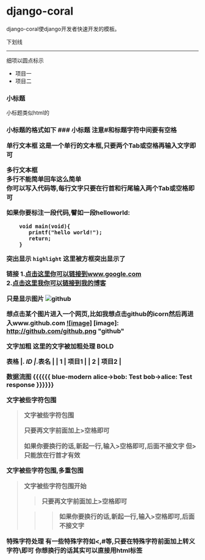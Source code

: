 django-coral
============

django-coral使django开发者快速开发的模板。


下划线
*******

细项以圆点标示
* 项目一
* 项目二 

### 小标题
  小标题类似html的<h3>
  小标题的格式如下 ### 小标题
  注意#和标题字符中间要有空格

单行文本框
    这是一个单行的文本框,只要两个Tab或空格再输入文字即可

多行文本框  
    多行不能简单回车这么简单  
    你可以写入代码等,每行文字只要在行首和行尾输入两个Tab或空格即可

如果你要标注一段代码,譬如一段helloworld:
```
    void main(void){
       printf("hello world!");
       return;
    }
```

突出显示
`highlight` 这里被方框突出显示了

链接
1.[点击这里你可以链接到www.google.com](https://github.com/shanhuhai5739/django-coral/blob/master/static/img/logo.png)  
2.[点击这里我你可以链接到我的博客](http://guoyunsky.iteye.com)  

只是显示图片
![github](https://github.com/shanhuhai5739/django-coral/blob/master/static/img/logo.png "github")

想点击某个图片进入一个网页,比如我想点击github的icorn然后再进入www.github.com
[![image]](http://www.github.com/)
[image]: http://github.com/github.png "github"

文字加粗
这里的文字被加粗处理 __BOLD__

表格
|_. ID |_.表名 |
| 1 | 项目1 |
| 2 | 项目2 |

数据流图
{{{{{{ blue-modern
  alice->bob: Test
  bob->alice: Test response
}}}}}}

文字被些字符包围
> 文字被些字符包围
>
> 只要再文字前面加上>空格即可
>
> 如果你要换行的话,新起一行,输入>空格即可,后面不接文字
> 但> 只能放在行首才有效

文字被些字符包围,多重包围
> 文字被些字符包围开始
>
> > 只要再文字前面加上>空格即可
>
>  > > 如果你要换行的话,新起一行,输入>空格即可,后面不接文字

特殊字符处理
有一些特殊字符如<,#等,只要在特殊字符前面加上转义字符\即可
你想换行的话其实可以直接用html标签<br />
